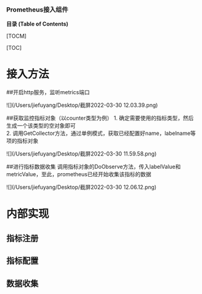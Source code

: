 ### Prometheus接入组件

**目录 (Table of Contents)**

[TOCM]

[TOC]

# 接入方法
##开启http服务，监听metrics端口

![](/Users/jiefuyang/Desktop/截屏2022-03-30 12.03.39.png)


##获取监控指标对象（以counter类型为例）
	1. 确定需要使用的指标类型，然后生成一个该类型的空对象即可            
	2. 调用GetCollector方法，通过单例模式，获取已经配置好name，labelname等项的指标对象    

![](/Users/jiefuyang/Desktop/截屏2022-03-30 11.59.58.png)

##进行指标数据收集
	调用指标对象的DoObserve方法，传入labelValue和metricValue，至此，prometheus已经开始收集该指标的数据  

![](/Users/jiefuyang/Desktop/截屏2022-03-30 12.06.12.png)


# 内部实现
## 指标注册
## 指标配置
## 数据收集